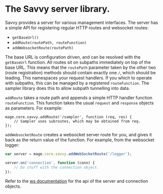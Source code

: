 # The Savvy server library.

Savvy provides a server for various management interfaces. The server has a
simple API for registering regular HTTP routes and websocket routes:

* `getBaseUrl()`
* `addRoute(routePath, routeFunction)`
* `addWebsocketRoute(routePath)`

The base URL is configuration driven, and can be resolved with the `getBaseUrl`
function. All routes sit on subpaths immediately on top of the base URL. This
means that the `routePath` parameter taken by the other two (route registration)
methods should contain exactly one `/`, which should be leading. This namespaces
your request handlers. If you which to operate with subpaths, this can be
managed by a registered `routeFunction`. The sampler library does this to allow
subpath tunnelling into data.

`addRoute` takes a route path and appends a simple HTTP handler function
`routeFunction`. This function takes the usual `request` and `response` objects
as parameters. For example:

```
mage.core.savvy.addRoute('/sampler', function (req, res) {
    // Sampler uses subroutes, which may be obtained from req.
});
```

`addWebsocketRoute` creates a websocket server route for you, and gives it back
as the return value of the function. For example, from the websocket logger:

```javascript
var server = mage.core.savvy.addWebSocketRoute('/logger');

server.on('connection', function (conn) {
    // Do stuff with the connection object.
});
```

Refer to the [ws documentation](https://github.com/einaros/ws) for the api of
the server and connection objects.